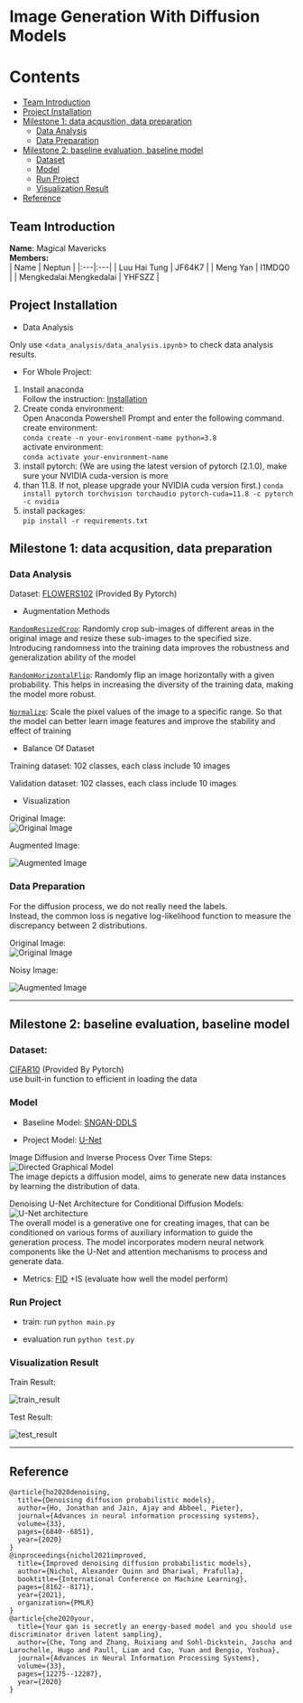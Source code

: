 # Image Generation With Diffusion Models

# Contents  
- [Team Introduction](#team-introduction)  
- [Project Installation](#project-installation)  
- [Milestone 1: data acqusition, data preparation](#milestone-1-data-acqusition-data-preparation)  
  - [Data Analysis](#data-analysis) 
  - [Data Preparation](#data-preparation) 
- [Milestone 2: baseline evaluation, baseline model](#milestone-2-baseline-evaluation-baseline-model)  
  - [Dataset](#dataset) 
  - [Model](#Model) 
  - [Run Project](#run-project)
  - [Visualization Result](#visualization-result)
- [Reference](#reference) 


## Team Introduction
**Name**:  Magical Mavericks  
**Members:**  
| Name | Neptun | 
|:---|:---|
| Luu Hai Tung | JF64K7 | 
| Meng Yan | I1MDQ0  | 
| Mengkedalai.Mengkedalai | YHFSZZ | 

## Project Installation

* Data Analysis

Only use <`data_analysis/data_analysis.ipynb`> to check data analysis results.  

* For Whole Project:
1. Install anaconda  
Follow the instruction: [Installation](https://docs.anaconda.com/free/anaconda/install/)
2. Create conda environment:  
Open Anaconda Powershell Prompt and enter the following command.  
create environment:   
`conda create -n your-environment-name python=3.8`    
activate environment:  
`conda activate your-environment-name`
3. install pytorch: (We are using the latest version of pytorch (2.1.0), make sure your NVIDIA cuda-version is more 
4. than 11.8. If not, please upgrade your NVIDIA cuda version first.) 
`conda install pytorch torchvision torchaudio pytorch-cuda=11.8 -c pytorch -c nvidia`  
5. install packages:  
`pip install -r requirements.txt`




## Milestone 1: data acqusition, data preparation


### Data Analysis

Dataset: [FLOWERS102](https://pytorch.org/vision/0.15/generated/torchvision.datasets.Flowers102.html) (Provided 
By Pytorch) 

* Augmentation Methods


[`RandomResizedCrop`](https://pytorch.org/vision/0.15/generated/torchvision.transforms.v2.RandomResizedCrop.html?highlight=randomresizedcrop#torchvision.transforms.v2.RandomResizedCrop):
Randomly crop sub-images of different areas in the original image and resize these sub-images to the specified size.
Introducing randomness into the training data improves the robustness and generalization ability of the model

[`RandomHorizontalFlip`](https://pytorch.org/vision/0.15/generated/torchvision.transforms.v2.RandomHorizontalFlip.html?highlight=randomhorizontalflip#torchvision.transforms.v2.RandomHorizontalFlip): 
Randomly flip an image horizontally with a given probability. 
This helps in increasing the diversity of the training data, making the model more robust.  

[`Normalize`](https://pytorch.org/vision/0.15/generated/torchvision.transforms.v2.Normalize.html?highlight=normalize#torchvision.transforms.v2.Normalize): 
Scale the pixel values of the image to a specific range. So that the model can better learn image features and improve 
the stability and effect of training 

* Balance Of Dataset

Training dataset: 102 classes, each class include 10 images

Validation dataset: 102 classes, each class include 10 images

* Visualization  

Original Image:  
![Original Image](results/data_analysis/16_sample_images_original.png)

Augmented Image:  

![Augmented Image](results/data_analysis/16_sample_images_augmentated.png)

### Data Preparation   

For the diffusion process, we do not really need the labels.   
Instead, the common loss is negative log-likelihood function to measure the discrepancy between 2 distributions.

Original Image:  
![Original Image](results/data_preparation/original_image.png)

Noisy Image:  

![Augmented Image](results/data_preparation/noisy_image.png)

___

## Milestone 2: baseline evaluation, baseline model

### Dataset: 
[CIFAR10](https://pytorch.org/vision/main/generated/torchvision.datasets.CIFAR10.html) (Provided By Pytorch)  
use built-in function to efficient in loading the data

### Model
* Baseline Model: [SNGAN-DDLS](https://proceedings.neurips.cc/paper/2020/hash/90525e70b7842930586545c6f1c9310c-Abstract.html)

* Project Model: [U-Net](https://proceedings.neurips.cc/paper/2020/hash/4c5bcfec8584af0d967f1ab10179ca4b-Abstract.html)

Image Diffusion and Inverse Process Over Time Steps:
![Directed Graphical Model](results/model/Directed_Graphical_Model.png)     
The image depicts a diffusion model, aims to generate new data instances by learning the distribution of data. 

Denoising U-Net Architecture for Conditional Diffusion Models:  
![U-Net architecture](results/model/U-Net_architecture.png)     
The overall model is a generative one for creating images,  that can be conditioned on various forms of auxiliary information  to guide the generation process. The model incorporates modern neural network components like the U-Net  and attention mechanisms to process and generate data.

* Metrics: [FID](https://pytorch.org/ignite/generated/ignite.metrics.FID.html)
+IS (evaluate how well the model perform)

### Run Project

* train:  run ``python main.py``



* evaluation run ``python test.py``



### Visualization Result

Train Result:

![train_result](results/train_result/train_result.png)


Test Result:

![test_result](results/test_result/test_result.png)

___

## Reference
```
@article{ho2020denoising,  
  title={Denoising diffusion probabilistic models},
  author={Ho, Jonathan and Jain, Ajay and Abbeel, Pieter},  
  journal={Advances in neural information processing systems},  
  volume={33},
  pages={6840--6851},
  year={2020}
}
@inproceedings{nichol2021improved,
  title={Improved denoising diffusion probabilistic models},
  author={Nichol, Alexander Quinn and Dhariwal, Prafulla},
  booktitle={International Conference on Machine Learning},
  pages={8162--8171},
  year={2021},
  organization={PMLR}
}
@article{che2020your,
  title={Your gan is secretly an energy-based model and you should use discriminator driven latent sampling},
  author={Che, Tong and Zhang, Ruixiang and Sohl-Dickstein, Jascha and Larochelle, Hugo and Paull, Liam and Cao, Yuan and Bengio, Yoshua},
  journal={Advances in Neural Information Processing Systems},
  volume={33},
  pages={12275--12287},
  year={2020}
}
```